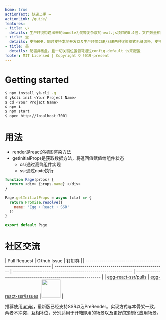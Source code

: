 ```yaml
---
home: true
actionText: 快速上手 →
actionLink: /guide/
features:
- title: 小
  details: 生产环境构建出来的bundle为同等复杂度的next.js项目的0.4倍，文件数量相比于next.js减少非常多
- title: 全
  details: 支持HMR，同时支持本地开发以及生产环境CSR/SSR两种渲染模式无缝切换，支持定制特定组件的渲染模式
- title: 美
  details: 配置非黑盒，且一切关键位置皆可通过config.default.js来配置
footer: MIT Licensed | Copyright © 2019-present
---
```


# Getting started

```bash
$ npm install yk-cli -g
$ ykcli init <Your Project Name>
$ cd <Your Project Name>
$ npm i
$ npm start
$ open http://localhost:7001
```

# 用法

- render是react的视图渲染方法
- getInitialProps是获取数据方法，将返回值赋值给组件状态
    - csr通过高阶组件实现
    - ssr通过node执行

```js
function Page(props) {
  return <div> {props.name} </div>
}

Page.getInitialProps = async (ctx) => {
  return Promise.resolve({
    name: 'Egg + React + SSR'
  })
}

export default Page
```

# 社区交流

| Pull Request                                                | Github Issue                                            | 钉钉群                                                                                                       |
| ------------------------------------------------------------ | ------------------------------------------------------- | ------------------------------------------------------------ | ------------------------------------------------------------ |
| [egg-react-ssr/pulls](https://github.com/ykfe/egg-react-ssr/pulls) | [egg-react-ssr/issues](https://github.com/ykfe/egg-react-ssr/issues) | <img src="https://img.alicdn.com/tfs/TB15zfha79E3KVjSZFGXXc19XXa-750-990.jpg" width="60" /> |

推荐使用[umijs](https://umijs.org/zh/)，最新版已经支持SSR以及PreRender。实现方式与本骨架一致，两者不冲突，互相补位，分别适用于开箱即用的场景以及更好的定制化应用场景。

